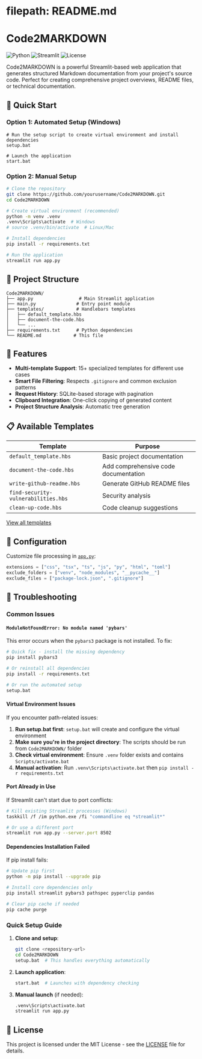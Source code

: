 # filepath: README.md
# Code2MARKDOWN

![Python](https://img.shields.io/badge/python-v3.12+-blue.svg)
![Streamlit](https://img.shields.io/badge/streamlit-latest-red.svg)
![License](https://img.shields.io/badge/license-MIT-green.svg)

Code2MARKDOWN is a powerful Streamlit-based web application that generates structured Markdown documentation from your project's source code. Perfect for creating comprehensive project overviews, README files, or technical documentation.

## 🚀 Quick Start

### Option 1: Automated Setup (Windows)
```batch
# Run the setup script to create virtual environment and install dependencies
setup.bat

# Launch the application
start.bat
```

### Option 2: Manual Setup
```bash
# Clone the repository
git clone https://github.com/yourusername/Code2MARKDOWN.git
cd Code2MARKDOWN

# Create virtual environment (recommended)
python -m venv .venv
.venv\Scripts\activate  # Windows
# source .venv/bin/activate  # Linux/Mac

# Install dependencies
pip install -r requirements.txt

# Run the application
streamlit run app.py
```

## 📁 Project Structure

```
Code2MARKDOWN/
├── app.py                 # Main Streamlit application
├── main.py               # Entry point module
├── templates/            # Handlebars templates
│   ├── default_template.hbs
│   ├── document-the-code.hbs
│   └── ...
├── requirements.txt      # Python dependencies
└── README.md            # This file
```

## 🎯 Features

- **Multi-template Support**: 15+ specialized templates for different use cases
- **Smart File Filtering**: Respects `.gitignore` and common exclusion patterns
- **Request History**: SQLite-based storage with pagination
- **Clipboard Integration**: One-click copying of generated content
- **Project Structure Analysis**: Automatic tree generation

## 📋 Available Templates

| Template | Purpose |
|----------|---------|
| `default_template.hbs` | Basic project documentation |
| `document-the-code.hbs` | Add comprehensive code documentation |
| `write-github-readme.hbs` | Generate GitHub README files |
| `find-security-vulnerabilities.hbs` | Security analysis |
| `clean-up-code.hbs` | Code cleanup suggestions |

[View all templates](templates/)

## 🔧 Configuration

Customize file processing in [`app.py`](app.py):

```python
extensions = ["css", "tsx", "ts", "js", "py", "html", "toml"]
exclude_folders = ["venv", "node_modules", "__pycache__"]
exclude_files = ["package-lock.json", ".gitignore"]
```

## 🔧 Troubleshooting

### Common Issues

#### `ModuleNotFoundError: No module named 'pybars'`
This error occurs when the `pybars3` package is not installed. To fix:

```bash
# Quick fix - install the missing dependency
pip install pybars3

# Or reinstall all dependencies
pip install -r requirements.txt

# Or run the automated setup
setup.bat
```

#### Virtual Environment Issues
If you encounter path-related issues:

1. **Run setup.bat first**: `setup.bat` will create and configure the virtual environment
2. **Make sure you're in the project directory**: The scripts should be run from `Code2MARKDOWN/` folder
3. **Check virtual environment**: Ensure `.venv` folder exists and contains `Scripts/activate.bat`
4. **Manual activation**: Run `.venv\Scripts\activate.bat` then `pip install -r requirements.txt`

#### Port Already in Use
If Streamlit can't start due to port conflicts:

```bash
# Kill existing Streamlit processes (Windows)
taskkill /f /im python.exe /fi "commandline eq *streamlit*"

# Or use a different port
streamlit run app.py --server.port 8502
```

#### Dependencies Installation Failed
If pip install fails:

```bash
# Update pip first
python -m pip install --upgrade pip

# Install core dependencies only
pip install streamlit pybars3 pathspec pyperclip pandas

# Clear pip cache if needed
pip cache purge
```

### Quick Setup Guide

1. **Clone and setup**:
   ```bash
   git clone <repository-url>
   cd Code2MARKDOWN
   setup.bat  # This handles everything automatically
   ```

2. **Launch application**:
   ```bash
   start.bat  # Launches with dependency checking
   ```

3. **Manual launch** (if needed):
   ```bash
   .venv\Scripts\activate.bat
   streamlit run app.py
   ```

## 📝 License

This project is licensed under the MIT License - see the [LICENSE](LICENSE) file for details.